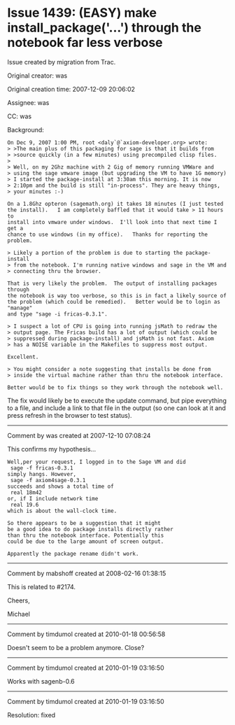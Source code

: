# Issue 1439: (EASY) make install_package('...') through the notebook far less verbose

Issue created by migration from Trac.

Original creator: was

Original creation time: 2007-12-09 20:06:02

Assignee: was

CC:  was

Background:


```
On Dec 9, 2007 1:00 PM, root <daly`@`axiom-developer.org> wrote:
> >The main plus of this packaging for sage is that it builds from
> >source quickly (in a few minutes) using precompiled clisp files.
> 
> Well, on my 2Ghz machine with 2 Gig of memory running VMWare and
> using the sage vmware image (but upgrading the VM to have 1G memory)
> I started the package-install at 3:30am this morning. It is now
> 2:10pm and the build is still "in-process". They are heavy things,
> your minutes :-)

On a 1.8Ghz opteron (sagemath.org) it takes 18 minutes (I just tested 
the install).   I am completely baffled that it would take > 11 hours to
install into vmware under windows.  I'll look into that next time I get a
chance to use windows (in my office).   Thanks for reporting the problem. 

> Likely a portion of the problem is due to starting the package-install
> from the notebook. I'm running native windows and sage in the VM and
> connecting thru the browser.

That is very likely the problem.  The output of installing packages through
the notebook is way too verbose, so this is in fact a likely source of
the problem (which could be remedied).   Better would be to login as "manage"
and type "sage -i fricas-0.3.1".  

> I suspect a lot of CPU is going into running jsMath to redraw the
> output page. The Fricas build has a lot of output (which could be
> suppressed during package-install) and jsMath is not fast. Axiom
> has a NOISE variable in the Makefiles to suppress most output.

Excellent. 

> You might consider a note suggesting that installs be done from
> inside the virtual machine rather than thru the notebook interface.

Better would be to fix things so they work through the notebook well.

```


The fix would likely be to execute the update command, but pipe everything
to a file, and include a link to that file in the output (so one can look
at it and press refresh in the browser to test status).  




---

Comment by was created at 2007-12-10 07:08:24

This confirms my hypothesis...


```
Well,per your request, I logged in to the Sage VM and did
 sage -f fricas-0.3.1
simply hangs. However,
 sage -f axiom4sage-0.3.1
succeeds and shows a total time of
 real 18m42
or, if I include network time
 real 19.6
which is about the wall-clock time.

So there appears to be a suggestion that it might
be a good idea to do package installs directly rather
than thru the notebook interface. Potentially this
could be due to the large amount of screen output.

Apparently the package rename didn't work.

```



---

Comment by mabshoff created at 2008-02-16 01:38:15

This is related to #2174.

Cheers,

Michael


---

Comment by timdumol created at 2010-01-18 00:56:58

Doesn't seem to be a problem anymore. Close?


---

Comment by timdumol created at 2010-01-19 03:16:50

Works with sagenb-0.6


---

Comment by timdumol created at 2010-01-19 03:16:50

Resolution: fixed
